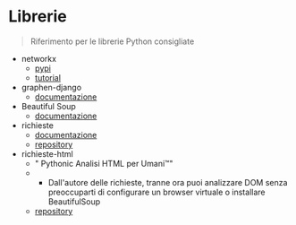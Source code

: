 # Librerie
> Riferimento per le librerie Python consigliate

<!-- TODO converti in tabella -->

- networkx
    - [pypi](https://pypi.org/project/networkx/)
    - [tutorial](https://www.python-course.eu/networkx.php)
- graphen-django
    - [documentazione](https://docs.graphene-python.org/projects/django/en/latest/)
- Beautiful Soup
    - [documentazione](https://www.crummy.com/software/BeautifulSoup/bs4/doc/)
- richieste
    - [documentazione](https://requests.readthedocs.io/en/master/)
    - [repository](https://github.com/psf/requests)
- richieste-html
    - " Pythonic Analisi HTML per Umani™"
    - - Dall'autore delle richieste, tranne ora puoi analizzare DOM senza preoccuparti di configurare un browser virtuale o installare BeautifulSoup
    - [repository](https://github.com/psf/requests-html)
